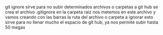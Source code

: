 git ignore sirve para no subir determinados archivos o carpetas a git hub
se crea el archivo .gitignore en la carpeta raiz
nos metemos en este archivo y vamos creando con las barras la ruta del archivo o carpeta a ignorar
esto sirve para no llenar mucho el espacio de git hub, ya nos permite subir hasta 50 megas